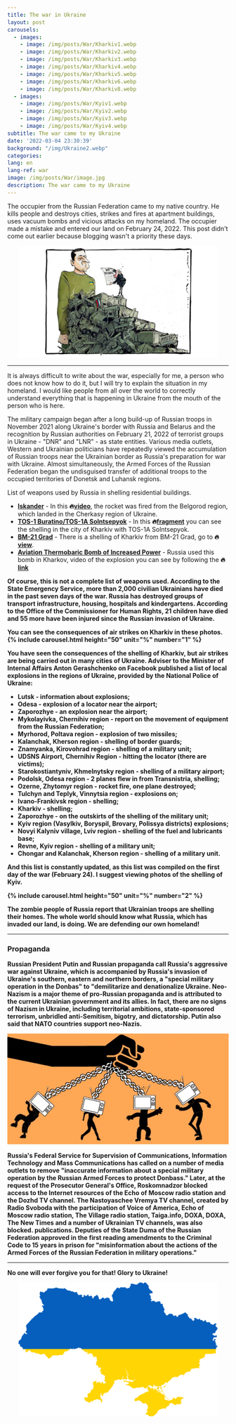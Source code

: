```yaml
---
title: The war in Ukraine
layout: post
carousels:
  - images: 
    - image: /img/posts/War/Kharkiv1.webp
    - image: /img/posts/War/Kharkiv2.webp
    - image: /img/posts/War/Kharkiv3.webp
    - image: /img/posts/War/Kharkiv4.webp
    - image: /img/posts/War/Kharkiv5.webp
    - image: /img/posts/War/Kharkiv6.webp
    - image: /img/posts/War/Kharkiv8.webp
  - images:
    - image: /img/posts/War/Kyiv1.webp
    - image: /img/posts/War/Kyiv2.webp
    - image: /img/posts/War/Kyiv3.webp
    - image: /img/posts/War/Kyiv4.webp
subtitle: The war came to my Ukraine
date: '2022-03-04 23:30:39'
background: "/img/Ukraine2.webp"
categories:
lang: en
lang-ref: war
image: /img/posts/War/image.jpg
description: The war came to my Ukraine
---
```


The occupier from the Russian Federation came to my native country. He kills people and destroys cities, strikes and fires at apartment buildings, uses vacuum bombs and vicious attacks on my homeland. The occupier made a mistake and entered our land on February 24, 2022. This post didn't come out earlier because blogging wasn't a priority these days.

<center>
<img src="/img/posts/War/image.jpg" alt="Network" class="responsive" style="width: 90%; height: auto;">
</center>

***

It is always difficult to write about the war, especially for me, a person who does not know how to do it, but I will try to explain the situation in my homeland. I would like people from all over the world to correctly understand everything that is happening in Ukraine from the mouth of the person who is here.

The military campaign began after a long build-up of Russian troops in November 2021 along Ukraine's border with Russia and Belarus and the recognition by Russian authorities on February 21, 2022 of terrorist groups in Ukraine - "DNR" and "LNR" - as state entities. Various media outlets, Western and Ukrainian politicians have repeatedly viewed the accumulation of Russian troops near the Ukrainian border as Russia's preparation for war with Ukraine. Almost simultaneously, the Armed Forces of the Russian Federation began the undisguised transfer of additional troops to the occupied territories of Donetsk and Luhansk regions.

List of weapons used by Russia in shelling residential buildings.
* <strong>[Iskander](https://en.wikipedia.org/wiki/9K720_Iskander)</strong> - In this <strong>🔥[video](https://youtube.com/shorts/SLDq1tICyR8?feature=share)</strong>, the rocket was fired from the Belgorod region, which landed in the Cherkasy region of Ukraine.
* <strong>[TOS-1 Buratino/TOS-1A Solntsepyok](https://en.wikipedia.org/wiki/TOS-1)</strong> - In this <strong>🔥[fragment](https://youtu.be/R4d5vZ3R0gw)</strong> you can see the shelling in the city of Kharkiv with TOS-1A Solntsepyok.
* <strong>[BM-21 Grad](https://en.wikipedia.org/wiki/BM-21_Grad)</strong> - There is a shelling of Kharkiv from BM-21 Grad, go to <strong>🔥[view](https://youtu.be/zvUNAzTC-AI)</strong>.
* <strong>[Aviation Thermobaric Bomb of Increased Power](https://en.wikipedia.org/wiki/Father_of_All_Bombs)</strong>  - Russia used this bomb in Kharkov, video of the explosion you can see by following the <b><strong>🔥[link](https://youtu.be/_GDAyOvBg-M)</strong>

Of course, this is not a complete list of weapons used. According to the State Emergency Service, more than 2,000 civilian Ukrainians have died in the past seven days of the war. Russia has destroyed groups of transport infrastructure, housing, hospitals and kindergartens. According to the Office of the Commissioner for Human Rights, 21 children have died and 55 more have been injured since the Russian invasion of Ukraine.

You can see the consequences of air strikes on Kharkiv in these photos.
  {% include carousel.html height="50" unit="%"  number="1" %}

You have seen the consequences of the shelling of Kharkiv, but air strikes are being carried out in many cities of Ukraine. Adviser to the Minister of Internal Affairs Anton Gerashchenko on Facebook published a list of local explosions in the regions of Ukraine, provided by the National Police of Ukraine:

* Lutsk - information about explosions;
* Odesa - explosion of a locator near the airport;  
* Zaporozhye - an explosion near the airport;
* Mykolayivka, Chernihiv region - report on the movement of equipment from the Russian Federation;
* Myrhorod, Poltava region - explosion of two missiles;
* Kalanchak, Kherson region - shelling of border guards;
* Znamyanka, Kirovohrad region - shelling of a military unit;
* UDSNS Airport, Chernihiv Region - hitting the locator (there are victims);
* Starokostiantyniv, Khmelnytsky region - shelling of a military airport;
* Podolsk, Odesa region - 2 planes flew in from Transnistria, shelling;
* Ozerne, Zhytomyr region - rocket fire, one plane destroyed;
* Tulchyn and Teplyk, Vinnytsia region - explosions on;
* Ivano-Frankivsk region - shelling;
* Kharkiv - shelling; 
* Zaporozhye - on the outskirts of the shelling of the military unit;
* Kyiv region (Vasylkiv, Boryspil, Brovary, Polissya districts) explosions;
* Novyi Kalyniv village, Lviv region - shelling of the fuel and lubricants base;
* Revne, Kyiv region - shelling of a military unit;
* Chongar and Kalanchak, Kherson region - shelling of a military unit.

And this list is constantly updated, as this list was compiled on the first day of the war (February 24). I suggest viewing photos of the shelling of Kyiv.

{% include carousel.html height="50" unit="%"  number="2" %}

The zombie people of Russia report that Ukrainian troops are shelling their homes. The whole world should know what Russia, which has invaded our land, is doing. We are defending our own homeland!

***

### Propaganda

Russian President Putin and Russian propaganda call Russia's aggressive war against Ukraine, which is accompanied by Russia's invasion of Ukraine's southern, eastern and northern borders, a "special military operation in the Donbas" to "demilitarize and denationalize Ukraine. Neo-Nazism is a major theme of pro-Russian propaganda and is attributed to the current Ukrainian government and its allies. In fact, there are no signs of Nazism in Ukraine, including territorial ambitions, state-sponsored terrorism, unbridled anti-Semitism, bigotry, and dictatorship. Putin also said that NATO countries support neo-Nazis.

<center>
<img src="/img/posts/War/Propaganda.webp" alt="Network" class="responsive" style="width: 100%; height: auto;">
</center>

Russia's Federal Service for Supervision of Communications, Information Technology and Mass Communications has called on a number of media outlets to remove "inaccurate information about a special military operation by the Russian Armed Forces to protect Donbass." Later, at the request of the Prosecutor General's Office, Roskomnadzor blocked access to the Internet resources of the Echo of Moscow radio station and the Dozhd TV channel. The Nastoyaschee Vremya TV channel, created by Radio Svoboda with the participation of Voice of America, Echo of Moscow radio station, The Village radio station, Taiga.info, DOXA, DOXA, The New Times and a number of Ukrainian TV channels, was also blocked. publications.
Deputies of the State Duma of the Russian Federation approved in the first reading amendments to the Criminal Code to 15 years in prison for "misinformation about the actions of the Armed Forces of the Russian Federation in military operations."

***

No one will ever forgive you for that! Glory to Ukraine!

<center>
<img src="/img/posts/War/UkraineFlag.png" alt="Network" class="responsive" style="width: 90%; height: auto;">
</center>

